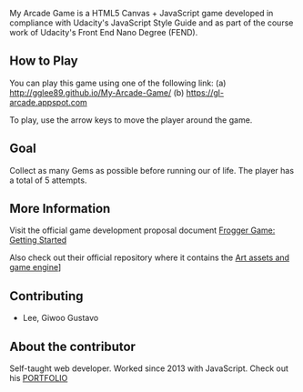 My Arcade Game is a HTML5 Canvas + JavaScript game developed in compliance with Udacity's JavaScript Style Guide and as part of the course work of Udacity's Front End Nano Degree (FEND).

How to Play
-------------
You can play this game using one of the following link:
(a) http://gglee89.github.io/My-Arcade-Game/
(b) https://gl-arcade.appspot.com

To play, use the arrow keys to move the player around the game.


Goal
-------------
Collect as many Gems as possible before running our of life. The player has a total of 5 attempts.


More Information
-------------
Visit the official game development proposal document [Frogger Game: Getting Started](https://docs.google.com/document/d/1v01aScPjSWCCWQLIpFqvg3-vXLH2e8_SZQKC8jNO0Dc/pub)

Also check out their official repository where it contains the [Art assets and game engine](https://github.com/udacity/frontend-nanodegree-arcade-game)]


Contributing
-------------
- Lee, Giwoo Gustavo


About the contributor
-------------
Self-taught web developer. Worked since 2013 with JavaScript. Check out his [PORTFOLIO](https://gl-portfolio.appspot.com)
